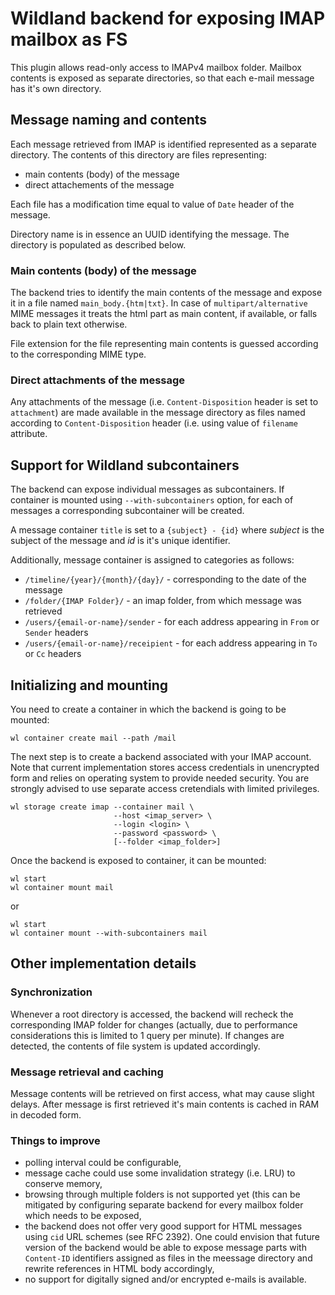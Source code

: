 # Wildland backend for exposing IMAP mailbox as FS

This plugin allows read-only access to IMAPv4 mailbox
folder. Mailbox contents is exposed as separate directories, so
that each e-mail message has it's own directory. 

## Message naming and contents

Each message retrieved from IMAP is identified represented as a
separate directory. The contents of this directory are files
representing:

- main contents (body) of the message
- direct attachements of the message

Each file has a modification time equal to value of `Date` header
of the message.

Directory name is in essence an UUID identifying the message. The
directory is populated as described below.

### Main contents (body) of the message
The backend tries to identify the main contents of the message
and expose it in a file named `main_body.{htm|txt}`. In case of
`multipart/alternative` MIME messages it treats the html part as
main content, if available, or falls back to plain text
otherwise.

File extension for the file representing main contents is guessed
according to the corresponding MIME type.

### Direct attachments of the message

Any attachments of the message (i.e. `Content-Disposition` header is
set to `attachment`) are made available in the message directory
as files named according to `Content-Disposition` header
(i.e. using value of `filename` attribute.

## Support for Wildland subcontainers

The backend can expose individual messages as subcontainers. If
container is mounted using `--with-subcontainers` option, for
each of messages a corresponding subcontainer will be created.

A message container `title` is set to a `{subject} - {id}` where
_subject_ is the subject of the message and _id_ is it's unique
identifier.

Additionally, message container is assigned to categories as
follows:

- `/timeline/{year}/{month}/{day}/` - corresponding to the date
  of the message
- `/folder/{IMAP Folder}/` - an imap folder, from which message
  was retrieved
- `/users/{email-or-name}/sender` - for each address appearing in
  `From` or `Sender` headers
- `/users/{email-or-name}/receipient` - for each address
  appearing in `To` or `Cc` headers


## Initializing and mounting

You need to create a container in which the backend is going to
be mounted:

```
wl container create mail --path /mail
```

The next step is to create a backend associated with your IMAP
account. Note that current implementation stores access
credentials in unencrypted form and relies on operating system to
provide needed security. You are strongly advised to use
separate access cretendials with limited privileges.


```
wl storage create imap --container mail \
                       --host <imap_server> \
                       --login <login> \
                       --password <password> \
                       [--folder <imap_folder>]
```

Once the backend is exposed to container, it can be mounted:

```
wl start
wl container mount mail
```

or 

```
wl start
wl container mount --with-subcontainers mail
```


## Other implementation details

### Synchronization
Whenever a root directory is accessed, the backend will recheck
the corresponding IMAP folder for changes (actually, due to
performance considerations this is limited to 1 query per
minute). If changes are detected, the contents of file system is
updated accordingly.

### Message retrieval and caching
Message contents will be retrieved on first access, what may
cause slight delays. After message is first retrieved it's main
contents is cached in RAM in decoded form.

### Things to improve
- polling interval could be configurable,
- message cache could use some invalidation strategy (i.e. LRU)
  to conserve memory,
- browsing through multiple folders is not supported yet (this
  can be mitigated by configuring separate backend for every
  mailbox folder which needs to be exposed,
- the backend does not offer very good support for HTML messages
  using `cid` URL schemes (see RFC 2392). One could envision that
  future version of the backend would be able to expose
  message parts with `Content-ID` identifiers assigned as files
  in the meessage directory and rewrite references in HTML body
  accordingly,
- no support for digitally signed and/or encrypted e-mails is
  available.
  
